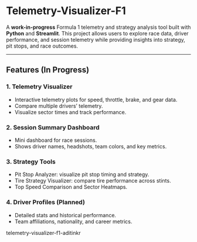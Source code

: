 # Telemetry-Visualizer-F1 

A **work-in-progress** Formula 1 telemetry and strategy analysis tool built with **Python** and **Streamlit**. This project allows users to explore race data, driver performance, and session telemetry while providing insights into strategy, pit stops, and race outcomes.  

---

## Features (In Progress)

### 1. Telemetry Visualizer
- Interactive telemetry plots for speed, throttle, brake, and gear data.
- Compare multiple drivers’ telemetry.
- Visualize sector times and track performance.

### 2. Session Summary Dashboard
- Mini dashboard for race sessions.
- Shows driver names, headshots, team colors, and key metrics.

### 3. Strategy Tools
- Pit Stop Analyzer: visualize pit stop timing and strategy.
- Tire Strategy Visualizer: compare tire performance across stints.
- Top Speed Comparison and Sector Heatmaps.

### 4. Driver Profiles (Planned)
- Detailed stats and historical performance.
- Team affiliations, nationality, and career metrics.



telemetry-visualizer-f1-aditinkr